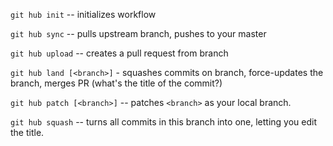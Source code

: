 ```git hub init``` -- initializes workflow

```git hub sync``` -- pulls upstream branch, pushes to your master

```git hub upload``` -- creates a pull request from branch

```git hub land [<branch>]``` - squashes commits on branch, force-updates the branch, merges PR (what's the title of the commit?)

```git hub patch [<branch>]``` --  patches ```<branch>``` as your local branch.

```git hub squash``` -- turns all commits in this branch into one, letting you edit the title.
